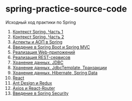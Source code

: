 # spring-practice-source-code

Исходный ход практики по Spring

1. [Контекст Spring. Часть 1](spring-context-1)
2. [Контекст Spring. Часть 2](spring-context-2)
3. [Аспекты и АОП в Spring](aspects)
4. [Введение в Spring Boot и Spring MVC](spring-boot-and-mvc)
5. [Реализация Web-приложений](web-app)
6. [Реализация REST-сервисов](rest-services)
7. [Хранение данных. JDBC](jdbc)
8. [Хранение данных. JdbcTemplate, Транзакции](jdbc-template)
9. [Хранение данных. Hibernate, Spring Data](hibernate)
10. [React](react-begin)
11. [Ant Design и Redux](ant-design)
12. [Axios и React-Router](react-router-and-axios)
13. [Введение в Spring Security]()
